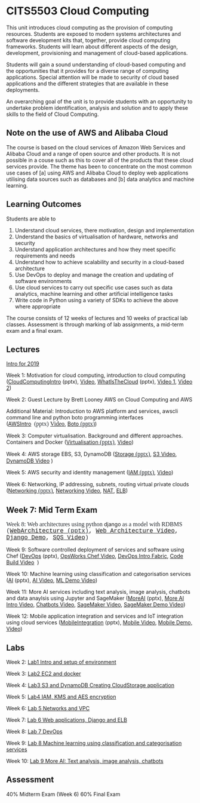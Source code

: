 # CITS5503 Cloud Computing

This unit introduces cloud computing as the provision of computing resources. Students are exposed to modern systems architectures and software development kits that, together, provide cloud computing frameworks. Students will learn about different aspects of the design, development, provisioning and management of cloud-based applications.

Students will gain a sound understanding of cloud-based computing and the opportunities that it provides for a diverse range of computing applications. Special attention will be made to security of cloud based applications and the different strategies that are available in these deployments.

An overarching goal of the unit is to provide students with an opportunity to undertake problem identification, analysis and solution and to apply these skills to the field of Cloud Computing.

## Note on the use of AWS and Alibaba Cloud

The course is based on the cloud services of Amazon Web Services and Alibaba Cloud and a range of open source and other products. It is not possible in a couse such as this to cover all of the products that these cloud services provide. The theme has been to concentrate on the most common use cases of [a] using AWS and Alibaba Cloud to deploy web applications utilising data sources such as databases and [b] data analytics and machine learning.

## Learning Outcomes

Students are able to

1.  Understand cloud services, there motivation, design and implementation
2.  Understand the basics of virtualisation of hardware, networks and security
3.  Understand application architectures and how they meet specific requirements and needs
4.  Understand how to achieve scalability and security in a cloud-based architecture
5.  Use DevOps to deploy and manage the creation and updating of software environments
6.  Use cloud services to carry out specific use cases such as data analytics, machine learning and other artificial intelligence tasks
7.  Write code in Python using a variety of SDKs to achieve the above where appropriate

The course consists of 12 weeks of lectures and 10 weeks of practical lab classes. Assessment is through marking of lab assignments, a mid-term exam and a final exam.

## Lectures

[Intro for 2019](https://youtu.be/YUgurpCvTL8 "Video: Intro 2019")

Week 1: Motivation for cloud computing, introduction to cloud computing ([CloudComputingIntro](https://lms.uwa.edu.au/bbcswebdav/pid-1412149-dt-content-rid-20938436_1/xid-20938436_1) (pptx), [Video](https://youtu.be/a5zzb_T29GQ "Cloud Computing Intro"), [WhatIsTheCloud](https://lms.uwa.edu.au/bbcswebdav/pid-1412149-dt-content-rid-20938424_1/xid-20938424_1) (pptx), [Video 1](https://youtu.be/qOIVPURG6sI), [Video 2](https://youtu.be/Hw8yVPlE3WU "What is the cloud part 2"))

Week 2: Guest Lecture by Brett Looney AWS on Cloud Computing and AWS

Additional Material: Introduction to AWS platform and services, awscli command line and python boto programming interfaces ([AWSIntro](https://lms.uwa.edu.au/bbcswebdav/pid-1412149-dt-content-rid-20938437_1/xid-20938437_1) <span style="caret-color: #24292e; color: #24292e; font-family: 'Source Sans Pro'; font-size: 16px; font-style: normal; font-variant-caps: normal; font-weight: normal; letter-spacing: normal; orphans: auto; text-align: start; text-indent: 0px; text-transform: none; white-space: normal; widows: auto; word-spacing: 0px; -webkit-text-size-adjust: auto; -webkit-text-stroke-width: 0px; background-color: #ffffff; text-decoration: none; display: inline !important; float: none;"> (pptx) [Video](https://youtu.be/_UxpJeOB-bM)</span>, [Boto<span style="caret-color: #24292e; color: #24292e; font-family: 'Source Sans Pro'; font-size: 16px; font-style: normal; font-variant-caps: normal; font-weight: normal; letter-spacing: normal; orphans: auto; text-align: start; text-indent: 0px; text-transform: none; white-space: normal; widows: auto; word-spacing: 0px; -webkit-text-size-adjust: auto; -webkit-text-stroke-width: 0px; background-color: #ffffff; text-decoration: none; display: inline !important; float: none;"> (pptx)</span>](https://lms.uwa.edu.au/bbcswebdav/pid-1412149-dt-content-rid-20938432_1/xid-20938432_1))

Week 3: Computer virtualisation. Background and different approaches. Containers and Docker ([Virtualisation<span style="caret-color: #24292e; color: #24292e; font-family: 'Source Sans Pro'; font-size: 16px; font-style: normal; font-variant-caps: normal; font-weight: normal; letter-spacing: normal; orphans: auto; text-align: start; text-indent: 0px; text-transform: none; white-space: normal; widows: auto; word-spacing: 0px; -webkit-text-size-adjust: auto; -webkit-text-stroke-width: 0px; background-color: #ffffff; text-decoration: none; display: inline !important; float: none;"> (pptx)</span>](https://lms.uwa.edu.au/bbcswebdav/pid-1412149-dt-content-rid-20938426_1/xid-20938426_1), [Video](https://youtu.be/fyo9WmKVHTY))

Week 4: AWS storage EBS, S3, DynamoDB ([Storage<span style="caret-color: #24292e; color: #24292e; font-family: 'Source Sans Pro'; font-size: 16px; font-style: normal; font-variant-caps: normal; font-weight: normal; letter-spacing: normal; orphans: auto; text-align: start; text-indent: 0px; text-transform: none; white-space: normal; widows: auto; word-spacing: 0px; -webkit-text-size-adjust: auto; -webkit-text-stroke-width: 0px; background-color: #ffffff; text-decoration: none; display: inline !important; float: none;"> (pptx)</span>](https://lms.uwa.edu.au/bbcswebdav/pid-1412149-dt-content-rid-20938430_1/xid-20938430_1), [S3 Video](https://youtu.be/ob6x5ZotyWk), [DynamoDB Video](https://youtu.be/mhNU38b96Oc "Dynamo DB") )

Week 5: AWS security and identity management ([IAM<span style="caret-color: #24292e; color: #24292e; font-family: 'Source Sans Pro'; font-size: 16px; font-style: normal; font-variant-caps: normal; font-weight: normal; letter-spacing: normal; orphans: auto; text-align: start; text-indent: 0px; text-transform: none; white-space: normal; widows: auto; word-spacing: 0px; -webkit-text-size-adjust: auto; -webkit-text-stroke-width: 0px; background-color: #ffffff; text-decoration: none; display: inline !important; float: none;"> (pptx)</span>](https://lms.uwa.edu.au/bbcswebdav/pid-1412149-dt-content-rid-20938431_1/xid-20938431_1), [Video](https://youtu.be/3prrCQxlJoQ))

Week 6: Networking, IP addressing, subnets, routing virtual private clouds ([Networking<span style="caret-color: #24292e; color: #24292e; font-family: 'Source Sans Pro'; font-size: 16px; font-style: normal; font-variant-caps: normal; font-weight: normal; letter-spacing: normal; orphans: auto; text-align: start; text-indent: 0px; text-transform: none; white-space: normal; widows: auto; word-spacing: 0px; -webkit-text-size-adjust: auto; -webkit-text-stroke-width: 0px; background-color: #ffffff; text-decoration: none; display: inline !important; float: none;"> (pptx)</span>](https://lms.uwa.edu.au/bbcswebdav/pid-1412149-dt-content-rid-20938428_1/xid-20938428_1), [Networking Video](https://youtu.be/FeIzLjkRi28), [NAT](https://youtu.be/fpHifzYGosA), [ELB](https://youtu.be/h5rhWRbuI74))

## Week 7: Mid Term Exam

<span style="caret-color: #24292e; color: #24292e; font-family: 'Source Sans Pro'; font-size: 16px; font-style: normal; font-variant-caps: normal; font-weight: normal; letter-spacing: normal; orphans: auto; text-align: start; text-indent: 0px; text-transform: none; white-space: normal; widows: auto; word-spacing: 0px; -webkit-text-size-adjust: auto; -webkit-text-stroke-width: 0px; background-color: #ffffff; text-decoration: none; display: inline !important; float: none;">Week 8: Web architectures using python<span class="Apple-converted-space"> </span></span>django<span style="caret-color: #24292e; color: #24292e; font-family: 'Source Sans Pro'; font-size: 16px; font-style: normal; font-variant-caps: normal; font-weight: normal; letter-spacing: normal; orphans: auto; text-align: start; text-indent: 0px; text-transform: none; white-space: normal; widows: auto; word-spacing: 0px; -webkit-text-size-adjust: auto; -webkit-text-stroke-width: 0px; background-color: #ffffff; text-decoration: none; display: inline !important; float: none;"><span class="Apple-converted-space"> </span>as a model with RDBMS <span style="font-family: 'courier new', courier; font-size: medium;">(</span></span><span style="font-family: 'courier new', courier; font-size: medium;">[WebArchitecture<span style="caret-color: #24292e; color: #24292e; font-style: normal; font-variant-caps: normal; font-weight: normal; letter-spacing: normal; text-align: start; text-indent: 0px; text-transform: none; white-space: normal; word-spacing: 0px; -webkit-text-stroke-width: 0px; background-color: #ffffff; text-decoration: none; float: none; display: inline !important;"> (pptx)</span>](https://lms.uwa.edu.au/bbcswebdav/pid-1412149-dt-content-rid-20938425_1/xid-20938425_1), [Web Architecture Video](https://youtu.be/hl9QZS-ovn4), [Django Demo](https://youtu.be/wQZYSURos-s), [SQS Video](https://youtu.be/jVF3JAUMaw0)<span style="caret-color: #24292e; color: #24292e; font-style: normal; font-variant-caps: normal; font-weight: normal; letter-spacing: normal; text-align: start; text-indent: 0px; text-transform: none; white-space: normal; word-spacing: 0px; -webkit-text-stroke-width: 0px; background-color: #ffffff; text-decoration: none; float: none; display: inline !important;">)</span></span>

Week 9: Software controlled deployment of services and software using Chef ([DevOps](https://lms.uwa.edu.au/bbcswebdav/pid-1412149-dt-content-rid-20938435_1/xid-20938435_1) (pptx), [OpsWorks Chef Video](https://youtu.be/ZyTQc2xDRv4), [DevOps Intro Fabric](https://youtu.be/iuOBJr2Rdkg), [Code Build Video](https://youtu.be/doW1ZjnMNfQ)  )

Week 10: Machine learning using classification and categorisation services ([AI](https://lms.uwa.edu.au/bbcswebdav/pid-1412149-dt-content-rid-20938438_1/xid-20938438_1) (pptx), [AI Video](https://youtu.be/tHyPwdB5ghI), [ML Demo Video](https://youtu.be/Q5YHt_FieeQ))

Week 11: More AI services including text analysis, image analysis, chatbots and data anaylsis using Jupyter and SageMaker ([MoreAI](https://lms.uwa.edu.au/bbcswebdav/pid-1412149-dt-content-rid-20938429_1/xid-20938429_1) (pptx), [More AI Intro Video](https://youtu.be/Uz25dAUf-TU), [Chatbots Video](https://youtu.be/rb9knoeXIss), [SageMaker Video](https://youtu.be/JmlFz-rLBAc), [SageMaker Demo Video](https://youtu.be/jHHySmY2KUc))

Week 12: Mobile application integration and services and IoT integration using cloud services ([MobileIntegration](https://lms.uwa.edu.au/bbcswebdav/pid-1412149-dt-content-rid-20938434_1/xid-20938434_1) (pptx), [Mobile Video](https://youtu.be/NAqVZrkHD-s), [Mobile Demo, Video](https://youtu.be/fUP935lHwmc))

## Labs

Week 2:<span class="Apple-converted-space"> </span>[Lab1 Intro and setup of environment](https://github.com/dglance/cits5503/blob/master/Labs/Lab1IntroSetup.md)

Week 3:<span class="Apple-converted-space"> </span>[Lab2 EC2 and docker](https://github.com/dglance/cits5503/blob/master/Labs/Lab2EC2Docker.md)

Week 4:<span class="Apple-converted-space"> </span>[Lab3 S3 and DynamoDB Creating CloudStorage application](https://github.com/dglance/cits5503/blob/master/Labs/Lab3S3DynamoDB.md)

Week 5:<span class="Apple-converted-space"> </span>[Lab4 IAM, KMS and AES encryption](https://github.com/dglance/cits5503/blob/master/Labs/Lab4KMSEncryption.md)

Week 6:<span class="Apple-converted-space"> </span>[Lab 5 Networks and VPC](https://github.com/dglance/cits5503/blob/master/Labs/Lab5Networking.md)

Week 7:<span class="Apple-converted-space"> </span>[Lab 6 Web applications, Django and ELB](https://github.com/dglance/cits5503/blob/master/Labs/Lab6WebApplication.md)

Week 8:<span class="Apple-converted-space"> </span>[Lab 7 DevOps](https://github.com/dglance/cits5503/blob/master/Labs/Lab7DevOps.md)

Week 9:<span class="Apple-converted-space"> </span>[Lab 8 Machine learning using classification and categorisation services](https://github.com/dglance/cits5503/blob/master/Labs/Lab8AI.md)

Week 10:<span class="Apple-converted-space"> </span>[Lab 9 More AI: Text analysis, image analysis, chatbots](https://github.com/dglance/cits5503/blob/master/Labs/Lab9MoreAI.md)

## Assessment

40% Midterm Exam (Week 6) 60% Final Exam

<span style="font-family: helvetica; text-shadow: none !important; letter-spacing: normal !important; margin: 0px; padding: 0px; border: 0px; outline: 0px; font-weight: inherit; font-style: inherit; font-size: medium;"> </span>
